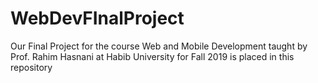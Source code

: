 # WebDevFInalProject
Our Final Project for the course Web and Mobile Development taught by Prof. Rahim Hasnani at Habib University for Fall 2019 is placed in this repository
